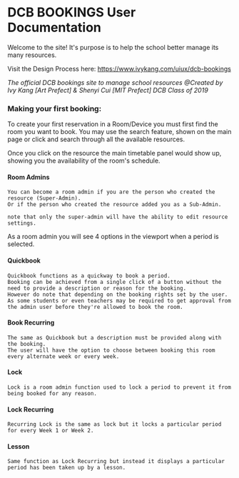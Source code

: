 # DCB BOOKINGS User Documentation
Welcome to the site! 
It's purpose is to help the school better manage its many resources.

Visit the Design Process here: https://www.ivykang.com/uiux/dcb-bookings

*The official DCB bookings site to manage school resources*
*@Created by Ivy Kang [Art Prefect] & Shenyi Cui [MIT Prefect] DCB Class of 2019*

### Making your first booking:
To create your first reservation in a Room/Device you must first find the room you want to book. You may use the search feature, shown on the main page or click and search through all the available resources. 

Once you click on the resource the main timetable panel would show up, showing you the availability of the room's schedule. 

#### Room Admins
```
You can become a room admin if you are the person who created the resource (Super-Admin).
Or if the person who created the resource added you as a Sub-Admin. 

note that only the super-admin will have the ability to edit resource settings.
```
As a room admin you will see 4 options in the viewport when a period is selected.
#### Quickbook
```
Quickbook functions as a quickway to book a period. 
Booking can be achieved from a single click of a button without the need to provide a description or reason for the booking. 
However do note that depending on the booking rights set by the user.
As some students or even teachers may be required to get approval from the admin user before they're allowed to book the room.
```
#### Book Recurring
```
The same as Quickbook but a description must be provided along with the booking. 
The user will have the option to choose between booking this room every alternate week or every week.
```
#### Lock
```
Lock is a room admin function used to lock a period to prevent it from being booked for any reason. 
```
#### Lock Recurring
```
Recurring Lock is the same as lock but it locks a particular period for every Week 1 or Week 2.
```
#### Lesson
```
Same function as Lock Recurring but instead it displays a particular period has been taken up by a lesson.
```
